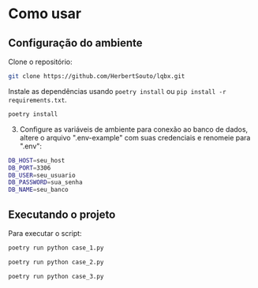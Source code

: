 # Como usar

## Configuração do ambiente
Clone o repositório:

```bash
git clone https://github.com/HerbertSouto/lqbx.git
```
Instale as dependências usando `poetry install` ou `pip install -r requirements.txt`.

```bash
poetry install
```

3. Configure as variáveis de ambiente para conexão ao banco de dados, altere o arquivo ".env-example" com suas credenciais e renomeie para ".env":

```bash
DB_HOST=seu_host
DB_PORT=3306
DB_USER=seu_usuario
DB_PASSWORD=sua_senha
DB_NAME=seu_banco
```

## Executando o projeto

Para executar o script:

```bash
poetry run python case_1.py
```
```bash
poetry run python case_2.py
```
```bash
poetry run python case_3.py
```
